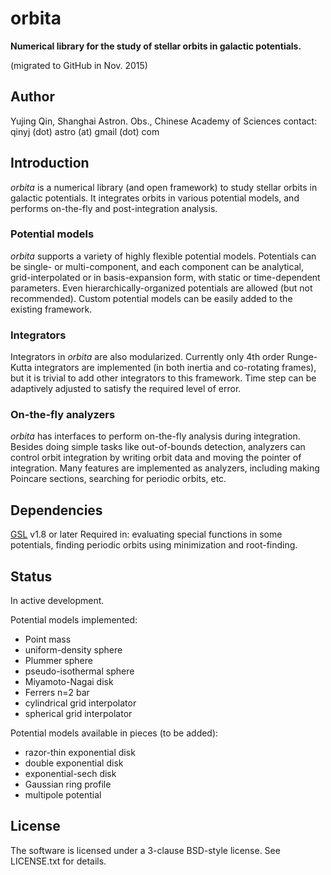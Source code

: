 # orbita

**Numerical library for the study of stellar orbits in galactic potentials.**

(migrated to GitHub in Nov. 2015)

## Author

Yujing Qin, Shanghai Astron. Obs., Chinese Academy of Sciences
contact: qinyj (dot) astro (at) gmail (dot) com

## Introduction

*orbita* is a numerical library (and open framework) to study stellar orbits in galactic potentials. It integrates orbits in various potential models, and performs on-the-fly and post-integration analysis.

### Potential models

*orbita* supports a variety of highly flexible potential models. Potentials can be single- or multi-component, and each component can be analytical, grid-interpolated or in basis-expansion form, with static or time-dependent parameters. Even hierarchically-organized potentials are allowed (but not recommended). Custom potential models can be easily added to the existing framework.

### Integrators

Integrators in *orbita* are also modularized. Currently only 4th order Runge-Kutta integrators are implemented (in both inertia and co-rotating frames), but it is trivial to add other integrators to this framework. Time step can be adaptively adjusted to satisfy the required level of error.

### On-the-fly analyzers

*orbita* has interfaces to perform on-the-fly analysis during integration. Besides doing simple tasks like out-of-bounds detection, analyzers can control orbit integration by writing orbit data and moving the pointer of integration. Many features are implemented as analyzers, including making Poincare sections, searching for periodic orbits, etc.

## Dependencies

[GSL](http://www.gnu.org/software/gsl/) v1.8 or later
Required in: evaluating special functions in some potentials, finding periodic orbits using minimization and root-finding.

## Status

In active development.

Potential models implemented:

* Point mass
* uniform-density sphere
* Plummer sphere
* pseudo-isothermal sphere
* Miyamoto-Nagai disk
* Ferrers n=2 bar
* cylindrical grid interpolator
* spherical grid interpolator

Potential models available in pieces (to be added):

* razor-thin exponential disk
* double exponential disk
* exponential-sech disk
* Gaussian ring profile
* multipole potential

## License

The software is licensed under a 3-clause BSD-style license. See LICENSE.txt for details.
